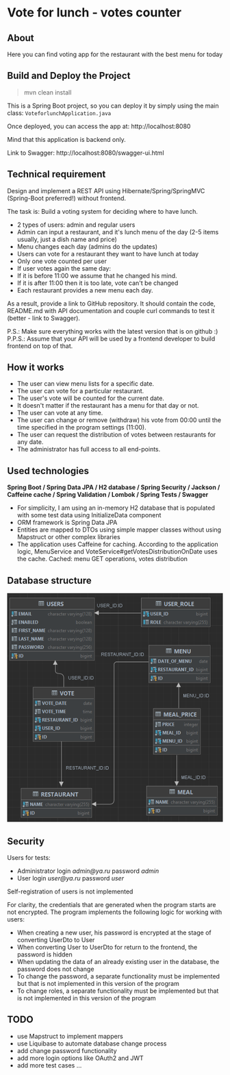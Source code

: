 # Vote for lunch - votes counter

## About

Here you can find voting app for the restaurant with the best menu for today


## Build and Deploy the Project

> mvn clean install

This is a Spring Boot project, so you can deploy it by simply using the main class: `VoteforlunchApplication.java`

Once deployed, you can access the app at: http://localhost:8080

Mind that this application is backend only. 

Link to Swagger: http://localhost:8080/swagger-ui.html


## Technical requirement

Design and implement a REST API using Hibernate/Spring/SpringMVC (Spring-Boot preferred!) without frontend.

The task is: Build a voting system for deciding where to have lunch.

* 2 types of users: admin and regular users
* Admin can input a restaurant, and it's lunch menu of the day (2-5 items usually, just a dish name and price)
* Menu changes each day (admins do the updates)
* Users can vote for a restaurant they want to have lunch at today
* Only one vote counted per user
* If user votes again the same day:
* If it is before 11:00 we assume that he changed his mind.
* If it is after 11:00 then it is too late, vote can't be changed
* Each restaurant provides a new menu each day.

As a result, provide a link to GitHub repository. It should contain the code, README.md with API documentation and couple curl commands to test it (better - link to Swagger).

P.S.: Make sure everything works with the latest version that is on github :)
P.P.S.: Assume that your API will be used by a frontend developer to build frontend on top of that.


## How it works

- The user can view menu lists for a specific date.
- The user can vote for a particular restaurant.
- The user's vote will be counted for the current date.
- It doesn't matter if the restaurant has a menu for that day or not.
- The user can vote at any time.
- The user can change or remove (withdraw) his vote from 00:00 until the time specified in the program settings (11:00).
- The user can request the distribution of votes between restaurants for any date.
- The administrator has full access to all end-points.


## Used technologies

**Spring Boot / Spring Data JPA / H2 database / Spring Security / Jackson / Caffeine cache  / Spring Validation / Lombok / Spring Tests / Swagger**

- For simplicity, I am using an in-memory H2 database that is populated with some test data using InitializeData component
- ORM framework is Spring Data JPA
- Entities are mapped to DTOs using simple mapper classes without using Mapstruct or other complex libraries
- The application uses Caffeine for caching. According to the application logic, MenuService and VoteService#getVotesDistributionOnDate uses the cache. Cached: menu GET operations, votes distribution


## Database structure

![img.png](img.png)


## Security

Users for tests:
- Administrator login _admin@ya.ru_ password _admin_
- User login _user@ya.ru_ password _user_

Self-registration of users is not implemented

For clarity, the credentials that are generated when the program starts are not encrypted. The program implements the following logic for working with users:
- When creating a new user, his password is encrypted at the stage of converting UserDto to User
- When converting User to UserDto for return to the frontend, the password is hidden
- When updating the data of an already existing user in the database, the password does not change
- To change the password, a separate functionality must be implemented but that is not implemented in this version of the program
- To change roles, a separate functionality must be implemented but that is not implemented in this version of the program


## TODO

- use Mapstruct to implement mappers
- use Liquibase to automate database change process
- add change password functionality
- add more login options like OAuth2 and JWT
- add more test cases
...
